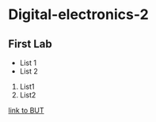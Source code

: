 # Digital-electronics-2

## First Lab

* List 1
* List 2

1. List1
2. List2

[link to BUT](https://www.vutbr.cz/en/)
